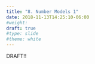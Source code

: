 ```yaml
---
title: "8. Number Models 1"
date: 2018-11-13T14:25:10-06:00
#weight: 
draft: true
#type: slide
#theme: white
---
```



DRAFT!!

